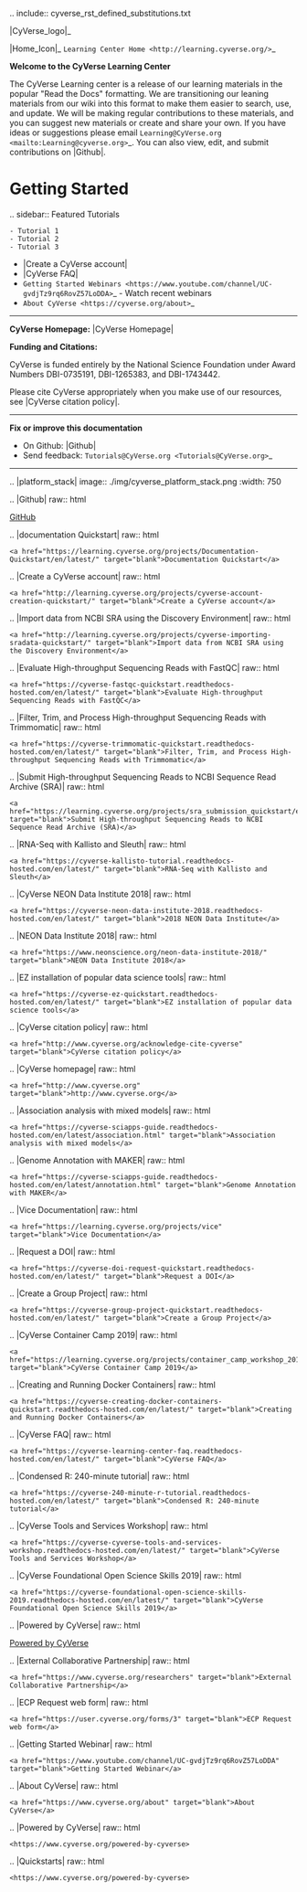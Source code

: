 .. include:: cyverse_rst_defined_substitutions.txt


|CyVerse_logo|_

|Home_Icon|_
`Learning Center Home <http://learning.cyverse.org/>`_

**Welcome to the CyVerse Learning Center**

The CyVerse Learning center is a release of our learning materials in the
popular "Read the Docs" formatting. We are transitioning our leaning materials from our wiki
into this format to make them easier to search, use, and update. We will be
making regular contributions to these materials, and you can suggest new
materials or create and share your own. If you have ideas or suggestions please
email `Learning@CyVerse.org <mailto:Learning@cyverse.org>`_. You can also
view, edit, and submit contributions on |Github|.

Getting Started
=======

.. sidebar:: Featured Tutorials

    - Tutorial 1
    - Tutorial 2
    - Tutorial 3
    
    
- |Create a CyVerse account|
- |CyVerse FAQ|
- `Getting Started Webinars <https://www.youtube.com/channel/UC-gvdjTz9rq6RovZ57LoDDA>`_ - Watch recent webinars
- `About CyVerse <https://cyverse.org/about>`_



----

**CyVerse Homepage:** |CyVerse Homepage|

**Funding and Citations:**

CyVerse is funded entirely by the National Science Foundation under
Award Numbers DBI-0735191, DBI-1265383, and DBI-1743442.

Please cite CyVerse appropriately when you make use of our resources, see 
|CyVerse citation policy|.

----

**Fix or improve this documentation**

- On Github: |Github|
- Send feedback: `Tutorials@CyVerse.org <Tutorials@CyVerse.org>`_

----



.. |platform_stack| image:: ./img/cyverse_platform_stack.png
  	:width: 750

.. |Github| raw:: html

   <a href="https://github.com/CyVerse-learning-materials" target="blank">GitHub</a>

.. |documentation Quickstart| raw:: html

    <a href="https://learning.cyverse.org/projects/Documentation-Quickstart/en/latest/" target="blank">Documentation Quickstart</a>

.. |Create a CyVerse account| raw:: html

    <a href="http://learning.cyverse.org/projects/cyverse-account-creation-quickstart/" target="blank">Create a CyVerse account</a>

.. |Import data from NCBI SRA using the Discovery Environment| raw:: html

    <a href="http://learning.cyverse.org/projects/cyverse-importing-sradata-quickstart/" target="blank">Import data from NCBI SRA using the Discovery Environment</a>

.. |Evaluate High-throughput Sequencing Reads with FastQC| raw:: html

    <a href="https://cyverse-fastqc-quickstart.readthedocs-hosted.com/en/latest/" target="blank">Evaluate High-throughput Sequencing Reads with FastQC</a>

.. |Filter, Trim, and Process High-throughput Sequencing Reads with Trimmomatic| raw:: html

    <a href="https://cyverse-trimmomatic-quickstart.readthedocs-hosted.com/en/latest/" target="blank">Filter, Trim, and Process High-throughput Sequencing Reads with Trimmomatic</a>

.. |Submit High-throughput Sequencing Reads to NCBI Sequence Read Archive (SRA)| raw:: html

    <a href="https://learning.cyverse.org/projects/sra_submission_quickstart/en/latest/" target="blank">Submit High-throughput Sequencing Reads to NCBI Sequence Read Archive (SRA)</a>

.. |RNA-Seq with Kallisto and Sleuth| raw:: html

    <a href="https://cyverse-kallisto-tutorial.readthedocs-hosted.com/en/latest/" target="blank">RNA-Seq with Kallisto and Sleuth</a>

.. |CyVerse NEON Data Institute 2018| raw:: html

    <a href="https://cyverse-neon-data-institute-2018.readthedocs-hosted.com/en/latest/" target="blank">2018 NEON Data Institute</a>

.. |NEON Data Institute 2018| raw:: html

    <a href="https://www.neonscience.org/neon-data-institute-2018/" target="blank">NEON Data Institute 2018</a>

.. |EZ installation of popular data science tools| raw:: html

    <a href="https://cyverse-ez-quickstart.readthedocs-hosted.com/en/latest/" target="blank">EZ installation of popular data science tools</a>

.. |CyVerse citation policy| raw:: html

    <a href="http://www.cyverse.org/acknowledge-cite-cyverse" target="blank">CyVerse citation policy</a>

.. |CyVerse homepage| raw:: html

    <a href="http://www.cyverse.org" target="blank">http://www.cyverse.org</a>

.. |Association analysis with mixed models| raw:: html

    <a href="https://cyverse-sciapps-guide.readthedocs-hosted.com/en/latest/association.html" target="blank">Association analysis with mixed models</a>

.. |Genome Annotation with MAKER| raw:: html

    <a href="https://cyverse-sciapps-guide.readthedocs-hosted.com/en/latest/annotation.html" target="blank">Genome Annotation with MAKER</a>

.. |Vice Documentation| raw:: html

    <a href="https://learning.cyverse.org/projects/vice" target="blank">Vice Documentation</a>

.. |Request a DOI| raw:: html

    <a href="https://cyverse-doi-request-quickstart.readthedocs-hosted.com/en/latest/" target="blank">Request a DOI</a>

.. |Create a Group Project| raw:: html

    <a href="https://cyverse-group-project-quickstart.readthedocs-hosted.com/en/latest/" target="blank">Create a Group Project</a>

.. |CyVerse Container Camp 2019| raw:: html

    <a href="https://learning.cyverse.org/projects/container_camp_workshop_2019/en/latest/" target="blank">CyVerse Container Camp 2019</a>

.. |Creating and Running Docker Containers| raw:: html

    <a href="https://cyverse-creating-docker-containers-quickstart.readthedocs-hosted.com/en/latest/" target="blank">Creating and Running Docker Containers</a>

.. |CyVerse FAQ| raw:: html

    <a href="https://cyverse-learning-center-faq.readthedocs-hosted.com/en/latest/" target="blank">CyVerse FAQ</a>

.. |Condensed R: 240-minute tutorial| raw:: html

    <a href="https://cyverse-240-minute-r-tutorial.readthedocs-hosted.com/en/latest/" target="blank">Condensed R: 240-minute tutorial</a>

.. |CyVerse Tools and Services Workshop| raw:: html

    <a href="https://cyverse-cyverse-tools-and-services-workshop.readthedocs-hosted.com/en/latest/" target="blank">CyVerse Tools and Services Workshop</a>

.. |CyVerse Foundational Open Science Skills 2019| raw:: html

    <a href="https://cyverse-foundational-open-science-skills-2019.readthedocs-hosted.com/en/latest/" target="blank">CyVerse Foundational Open Science Skills 2019</a>

.. |Powered by CyVerse| raw:: html

   <a href="https://cyverse.org/Powered%20by%20CyVerse" target="blank">Powered by CyVerse</a>

.. |External Collaborative Partnership| raw:: html

    <a href="https://www.cyverse.org/researchers" target="blank">External Collaborative Partnership</a>

.. |ECP Request web form| raw:: html

    <a href="https://user.cyverse.org/forms/3" target="blank">ECP Request web form</a>
    
.. |Getting Started Webinar| raw:: html

    <a href="https://www.youtube.com/channel/UC-gvdjTz9rq6RovZ57LoDDA" target="blank">Getting Started Webinar</a>
    
.. |About CyVerse| raw:: html
    
    <a href="https://www.cyverse.org/about" target="blank">About CyVerse</a>
    
.. |Powered by CyVerse| raw:: html

    <https://www.cyverse.org/powered-by-cyverse>
    
 .. |Quickstarts| raw:: html

    <https://www.cyverse.org/powered-by-cyverse>

